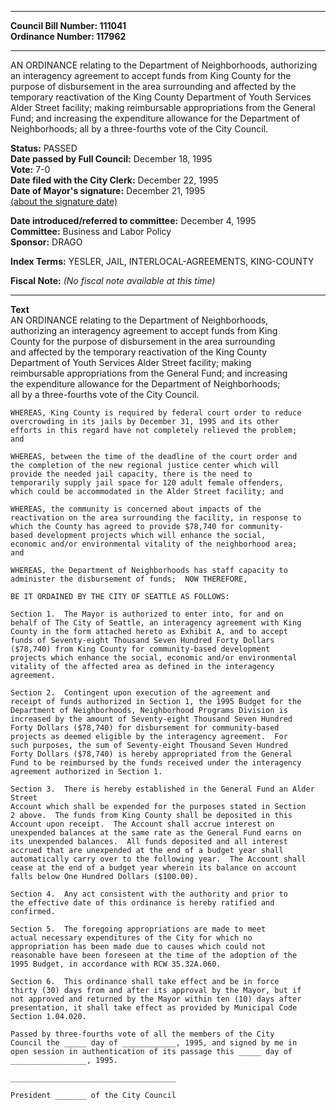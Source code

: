 * * * * *  
  
**Council Bill Number: [](#h0)[](#h2)111041**   
**Ordinance Number: 117962**  
  
* * * * *  
  
AN ORDINANCE relating to the Department of Neighborhoods, authorizing an interagency agreement to accept funds from King County for the purpose of disbursement in the area surrounding and affected by the temporary reactivation of the King County Department of Youth Services Alder Street facility; making reimbursable appropriations from the General Fund; and increasing the expenditure allowance for the Department of Neighborhoods; all by a three-fourths vote of the City Council.  
  
**Status:** PASSED   
**Date passed by Full Council:** December 18, 1995   
**Vote:** 7-0   
**Date filed with the City Clerk:** December 22, 1995   
**Date of Mayor's signature:** December 21, 1995   
[(about the signature date)](/~public/approvaldate.htm)   
  
  
**Date introduced/referred to committee:** December 4, 1995   
**Committee:** Business and Labor Policy   
**Sponsor:** DRAGO   
  
**Index Terms:** YESLER, JAIL, INTERLOCAL-AGREEMENTS, KING-COUNTY  
  
**Fiscal Note:** *(No fiscal note available at this time)*  
  
* * * * *  
  
**Text**  
    AN ORDINANCE relating to the Department of Neighborhoods,  
    authorizing an interagency agreement to accept funds from King  
    County for the purpose of disbursement in the area surrounding  
    and affected by the temporary reactivation of the King County  
    Department of Youth Services Alder Street facility; making  
    reimbursable appropriations from the General Fund; and increasing  
    the expenditure allowance for the Department of Neighborhoods;  
    all by a three-fourths vote of the City Council.  
  
    WHEREAS, King County is required by federal court order to reduce  
    overcrowding in its jails by December 31, 1995 and its other  
    efforts in this regard have not completely relieved the problem;  
    and  
  
    WHEREAS, between the time of the deadline of the court order and  
    the completion of the new regional justice center which will  
    provide the needed jail capacity, there is the need to  
    temporarily supply jail space for 120 adult female offenders,  
    which could be accommodated in the Alder Street facility; and  
  
    WHEREAS, the community is concerned about impacts of the  
    reactivation on the area surrounding the facility, in response to  
    which the County has agreed to provide $78,740 for community-  
    based development projects which will enhance the social,  
    economic and/or environmental vitality of the neighborhood area;  
    and  
  
    WHEREAS, the Department of Neighborhoods has staff capacity to  
    administer the disbursement of funds;  NOW THEREFORE,  
  
    BE IT ORDAINED BY THE CITY OF SEATTLE AS FOLLOWS:  
  
    Section 1.  The Mayor is authorized to enter into, for and on  
    behalf of The City of Seattle, an interagency agreement with King  
    County in the form attached hereto as Exhibit A, and to accept  
    funds of Seventy-eight Thousand Seven Hundred Forty Dollars  
    ($78,740) from King County for community-based development  
    projects which enhance the social, economic and/or environmental  
    vitality of the affected area as defined in the interagency  
    agreement.  
  
    Section 2.  Contingent upon execution of the agreement and  
    receipt of funds authorized in Section 1, the 1995 Budget for the  
    Department of Neighborhoods, Neighborhood Programs Division is  
    increased by the amount of Seventy-eight Thousand Seven Hundred  
    Forty Dollars ($78,740) for disbursement for community-based  
    projects as deemed eligible by the interagency agreement.  For  
    such purposes, the sum of Seventy-eight Thousand Seven Hundred  
    Forty Dollars ($78,740) is hereby appropriated from the General  
    Fund to be reimbursed by the funds received under the interagency  
    agreement authorized in Section 1.  
  
    Section 3.  There is hereby established in the General Fund an Alder Street  
    Account which shall be expended for the purposes stated in Section  
    2 above.  The funds from King County shall be deposited in this  
    Account upon receipt.  The Account shall accrue interest on  
    unexpended balances at the same rate as the General Fund earns on  
    its unexpended balances.  All funds deposited and all interest  
    accrued that are unexpended at the end of a budget year shall  
    automatically carry over to the following year.  The Account shall  
    cease at the end of a budget year wherein its balance on account  
    falls below One Hundred Dollars ($100.00).  
  
    Section 4.  Any act consistent with the authority and prior to  
    the effective date of this ordinance is hereby ratified and  
    confirmed.  
  
    Section 5.  The foregoing appropriations are made to meet  
    actual necessary expenditures of the City for which no  
    appropriation has been made due to causes which could not  
    reasonable have been foreseen at the time of the adoption of the  
    1995 Budget, in accordance with RCW 35.32A.060.  
  
    Section 6.  This ordinance shall take effect and be in force  
    thirty (30) days from and after its approval by the Mayor, but if  
    not approved and returned by the Mayor within ten (10) days after  
    presentation, it shall take effect as provided by Municipal Code  
    Section 1.04.020.  
  
    Passed by three-fourths vote of all the members of the City  
    Council the _____ day of ____________, 1995, and signed by me in  
    open session in authentication of its passage this _____ day of  
    _________________, 1995.  
  
    _____________________________________  
  
    President _______ of the City Council  
